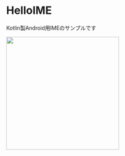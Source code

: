 HelloIME
==
Kotlin製Android用IMEのサンプルです  

<img src="https://i.gyazo.com/d7014eba634200c10a1a558874fe59b1.gif" width="300px">
